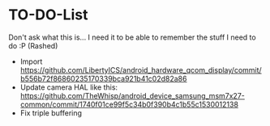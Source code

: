 TO-DO-List
==========

Don't ask what this is... I need it to be able to remember the stuff I need to do :P (Rashed)

* Import https://github.com/LibertyICS/android_hardware_qcom_display/commit/b556b72f86860235170339bca921b41c02d82a86
* Update camera HAL like this: https://github.com/TheWhisp/android_device_samsung_msm7x27-common/commit/1740f01ce99f5c34b0f390b4c1b55c1530012138
* Fix triple buffering
